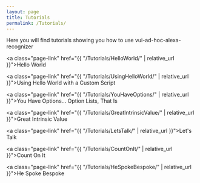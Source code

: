 ```yaml
---
layout: page
title: Tutorials
permalink: /Tutorials/
---
```

Here you will find tutorials showing you how to use vui-ad-hoc-alexa-recognizer

<a class="page-link" href="{{ "/Tutorials/HelloWorld/" | relative_url }}">Hello World</a>

<a class="page-link" href="{{ "/Tutorials/UsingHelloWorld/" | relative_url }}">Using Hello World with a Custom Script</a>

<a class="page-link" href="{{ "/Tutorials/YouHaveOptions/" | relative_url }}">You Have Options... Option Lists, That Is</a>

<a class="page-link" href="{{ "/Tutorials/GreatIntrinsicValue/" | relative_url }}">Great Intrinsic Value</a>

<a class="page-link" href="{{ "/Tutorials/LetsTalk/" | relative_url }}">Let's Talk</a>

<a class="page-link" href="{{ "/Tutorials/CountOnIt/" | relative_url }}">Count On It</a>

<a class="page-link" href="{{ "/Tutorials/HeSpokeBespoke/" | relative_url }}">He Spoke Bespoke</a>
